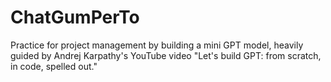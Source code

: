 # ChatGumPerTo
Practice for project management by building a mini GPT model, heavily guided by Andrej Karpathy's YouTube video "Let's build GPT: from scratch, in code, spelled out."
